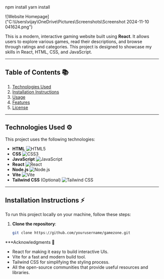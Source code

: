 npm install
yarn install

![Website Homepage]("C:\Users\vijay\OneDrive\Pictures\Screenshots\Screenshot 2024-11-10 041624.png")

This is a modern, interactive gaming website built using **React**. It allows users to explore various games, read their descriptions, and browse through ratings and categories. This project is designed to showcase my skills in React, HTML, CSS, and JavaScript.

---

## Table of Contents 📚
1. [Technologies Used](#technologies-used)
2. [Installation Instructions](#installation-instructions)
3. [Usage](#usage)
4. [Features](#features)
5. [License](#license)

---

## Technologies Used ⚙️

This project uses the following technologies:

- **HTML** ![HTML5](https://img.shields.io/badge/HTML5-%23E34F26.svg?style=flat&logo=html5&logoColor=white)
- **CSS** ![CSS3](https://img.shields.io/badge/CSS3-%231572B6.svg?style=flat&logo=css3&logoColor=white)
- **JavaScript** ![JavaScript](https://img.shields.io/badge/JavaScript-%23F7DF1E.svg?style=flat&logo=javascript&logoColor=black)
- **React** ![React](https://img.shields.io/badge/React-%2361DAFB.svg?style=flat&logo=react&logoColor=black)
- **Node.js** ![Node.js](https://img.shields.io/badge/Node.js-%23339933.svg?style=flat&logo=node.js&logoColor=white)
- **Vite** ![Vite](https://img.shields.io/badge/Vite-%232A9EAB.svg?style=flat&logo=vite&logoColor=white)
- **Tailwind CSS** (Optional) ![Tailwind CSS](https://img.shields.io/badge/Tailwind_CSS-%2338B2AC.svg?style=flat&logo=tailwind-css&logoColor=white)

---

## Installation Instructions ⚡

To run this project locally on your machine, follow these steps:

1. **Clone the repository**:
   ```bash
   git clone https://github.com/yourusername/gamezone.git


***Acknowledgments 🙏
  - React for making it easy to build interactive UIs.
  - Vite for a fast and modern build tool.
  - Tailwind CSS for simplifying the styling process.
  - All the open-source communities that provide useful resources and libraries.


